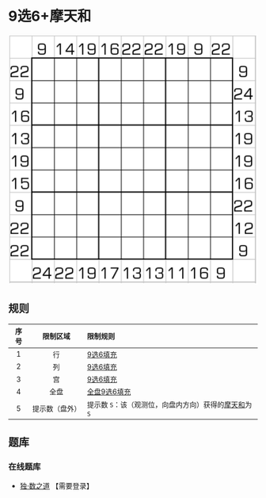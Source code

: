 # 9选6+摩天和
<!-- START doctoc generated TOC please keep comment here to allow auto update -->
<!-- DON'T EDIT THIS SECTION, INSTEAD RE-RUN doctoc TO UPDATE -->

<!-- END doctoc generated TOC please keep comment here to allow auto update -->

![题](../../../images/sudoku/9选6+摩天和.png)

## 规则

| 序号  |  限制区域   | 限制规则                              |
|:---:|:-------:|:----------------------------------|
|  1  |    行    | [9选6填充]                           |
|  2  |    列    | [9选6填充]                           |
|  3  |    宫    | [9选6填充]                           |
|  4  |   全盘    | [全盘9选6填充]                         |
|  5  | 提示数（盘外） | 提示数 `S`：该（观测位，向盘内方向）获得的[摩天和]为 `S` |

## 题库

### 在线题库

- [独·数之道](http://www.sudokufans.org.cn/lx/game.index.php?type=9s6mt) 【需要登录】

[9选6填充]: ../../../rules/rules.md#9选6填充
[全盘9选6填充]: ../../../rules/rules.md#全盘9选6填充
[摩天和]: ../../../rules/rules.md#摩天和
